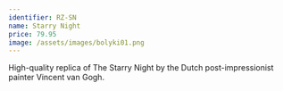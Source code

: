 ```yaml
---
identifier: RZ-SN
name: Starry Night
price: 79.95
image: /assets/images/bolyki01.png
---
```

High-quality replica of The Starry Night by the Dutch post-impressionist painter Vincent van Gogh.
